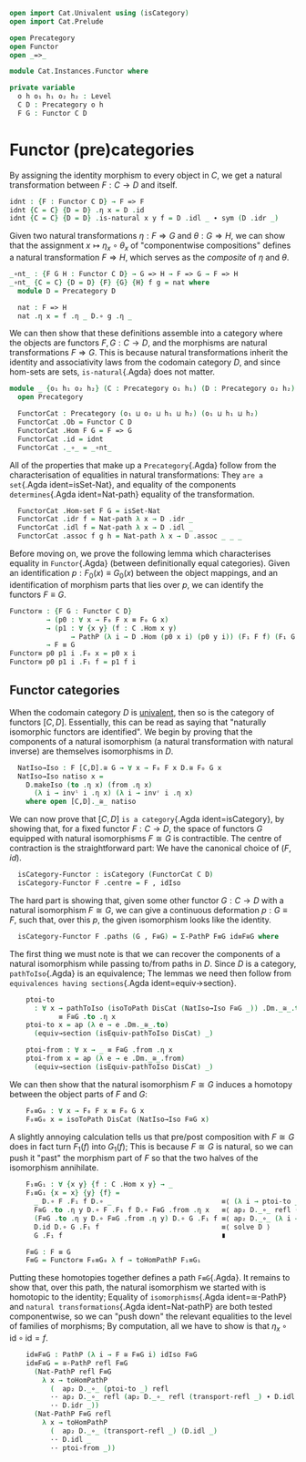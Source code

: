 ```agda
open import Cat.Univalent using (isCategory)
open import Cat.Prelude

open Precategory
open Functor
open _=>_

module Cat.Instances.Functor where

private variable
  o h o₁ h₁ o₂ h₂ : Level
  C D : Precategory o h
  F G : Functor C D
```

# Functor (pre)categories

By assigning the identity morphism to every object in $C$, we get a
natural transformation between $F : C \to D$ and itself.

```agda
idnt : {F : Functor C D} → F => F
idnt {C = C} {D = D} .η x = D .id
idnt {C = C} {D = D} .is-natural x y f = D .idl _ ∙ sym (D .idr _)
```

Given two natural transformations $\eta : F \Rightarrow G$ and $\theta :
G \Rightarrow H$, we can show that the assignment $x \mapsto \eta_x
\circ \theta_x$ of "componentwise compositions" defines a natural
transformation $F \Rightarrow H$, which serves as the _composite_ of
$\eta$ and $\theta$.

```agda
_∘nt_ : {F G H : Functor C D} → G => H → F => G → F => H
_∘nt_ {C = C} {D = D} {F} {G} {H} f g = nat where
  module D = Precategory D

  nat : F => H
  nat .η x = f .η _ D.∘ g .η _
```

<!--
```agda
  nat .is-natural x y h =
    (f .η y D.∘ g .η y) D.∘ F.₁ h    ≡⟨ sym (D.assoc _ _ _) ⟩
    f .η y D.∘ (g .η y D.∘ F.₁ h)    ≡⟨ ap (D._∘_ (f .η y)) (g .is-natural _ _ _) ⟩
    f .η y D.∘ (G.₁ h D.∘ g .η x)    ≡⟨ D.assoc _ _ _ ⟩
    (f .η y D.∘ G.₁ h) D.∘ (g .η x)  ≡⟨ ap (λ e → e D.∘ (g .η x)) (f .is-natural _ _ _) ⟩
    (H.₁ h D.∘ f .η x) D.∘ (g .η x)  ≡⟨ sym (D.assoc _ _ _) ⟩
    H.₁ h D.∘  f .η _ D.∘ g .η  _    ∎
    where 
      module C = Precategory C
      module F = Functor F
      module G = Functor G
      module H = Functor H
```
-->

We can then show that these definitions assemble into a category where
the objects are functors $F, G : C \to D$, and the morphisms are natural
transformations $F \Rightarrow G$. This is because natural
transformations inherit the identity and associativity laws from the
codomain category $D$, and since hom-sets are sets, `is-natural`{.Agda}
does not matter.

```agda
module _ {o₁ h₁ o₂ h₂} (C : Precategory o₁ h₁) (D : Precategory o₂ h₂) where
  open Precategory

  FunctorCat : Precategory (o₁ ⊔ o₂ ⊔ h₁ ⊔ h₂) (o₁ ⊔ h₁ ⊔ h₂)
  FunctorCat .Ob = Functor C D
  FunctorCat .Hom F G = F => G
  FunctorCat .id = idnt
  FunctorCat ._∘_ = _∘nt_
```

All of the properties that make up a `Precategory`{.Agda} follow from
the characterisation of equalities in natural transformations: They `are
a set`{.Agda ident=isSet-Nat}, and equality of the components
`determines`{.Agda ident=Nat-path} equality of the transformation.

```agda
  FunctorCat .Hom-set F G = isSet-Nat
  FunctorCat .idr f = Nat-path λ x → D .idr _
  FunctorCat .idl f = Nat-path λ x → D .idl _
  FunctorCat .assoc f g h = Nat-path λ x → D .assoc _ _ _
```

Before moving on, we prove the following lemma which characterises
equality in `Functor`{.Agda} (between definitionally equal categories).
Given an identification $p : F_0(x) \equiv G_0(x)$ between the object
mappings, and an identification of morphism parts that lies over $p$, we
can identify the functors $F \equiv G$.

```agda
Functor≡ : {F G : Functor C D}
         → (p0 : ∀ x → F₀ F x ≡ F₀ G x)
         → (p1 : ∀ {x y} (f : C .Hom x y) 
               → PathP (λ i → D .Hom (p0 x i) (p0 y i)) (F₁ F f) (F₁ G f))
         → F ≡ G
Functor≡ p0 p1 i .F₀ x = p0 x i
Functor≡ p0 p1 i .F₁ f = p1 f i
```

<!--
```agda
Functor≡ {C = C} {D = D} {F = F} {G = G} p0 p1 i .F-id = 
  isProp→PathP (λ j → D .Hom-set _ _ (p1 (C .id) j) (D .id)) 
    (F-id F) (F-id G) i
Functor≡ {C = C} {D = D} {F = F} {G = G} p0 p1 i .F-∘ f g = 
  isProp→PathP (λ i → D .Hom-set _ _ (p1 (C ._∘_ f g) i) (D ._∘_ (p1 f i) (p1 g i)))
    (F-∘ F f g) (F-∘ G f g) i
```
-->

## Functor categories

When the codomain category $D$ is [univalent], then so is the category
of functors $[C,D]$. Essentially, this can be read as saying that
"naturally isomorphic functors are identified". We begin by proving that
the components of a natural isomorphism (a natural transformation with
natural inverse) are themselves isomorphisms in $D$.

[univalent]: Cat.Univalent.html

<!--
```agda
module _ {C : Precategory o h} {D : Precategory o₁ h₁} where
  import Cat.Morphism D as D
  import Cat.Morphism (FunctorCat C D) as [C,D]
```
-->

```agda
  NatIso→Iso : F [C,D].≅ G → ∀ x → F₀ F x D.≅ F₀ G x
  NatIso→Iso natiso x = 
    D.makeIso (to .η x) (from .η x) 
      (λ i → invˡ i .η x) (λ i → invʳ i .η x)
    where open [C,D]._≅_ natiso
```

We can now prove that $[C,D]$ `is a category`{.Agda ident=isCategory},
by showing that, for a fixed functor $F : C \to D$, the space of
functors $G$ equipped with natural isomorphisms $F \cong G$ is
contractible. The centre of contraction is the straightforward part: We
have the canonical choice of $(F, id)$.

<!--
```agda
module _ {C : Precategory o₁ h₁} {D : Precategory o₂ h₂} (DisCat : isCategory D) where
  import Cat.Morphism (FunctorCat C D) as [C,D]
  import Cat.Morphism D as Dm using (_≅_)
  open [C,D]
  open Cat.Univalent D hiding (isCategory)
  private module D = Precategory D
```
-->

```agda
  isCategory-Functor : isCategory (FunctorCat C D)
  isCategory-Functor F .centre = F , idIso
```

The hard part is showing that, given some other functor $G : C \to D$
with a natural isomorphism $F \cong G$, we can give a continuous
deformation $p : G \equiv F$, such that, over this $p$, the given
isomorphism looks like the identity. 

```agda
  isCategory-Functor F .paths (G , F≅G) = Σ-PathP F≡G id≡F≅G where
```

The first thing we must note is that we can recover the components of a
natural isomorphism while passing to/from paths in $D$. Since $D$ is a
category, `pathToIso`{.Agda} is an equivalence; The lemmas we need then
follow from `equivalences having sections`{.Agda ident=equiv→section}.

```agda
    ptoi-to 
      : ∀ x → pathToIso (isoToPath DisCat (NatIso→Iso F≅G _)) .Dm._≅_.to 
            ≡ F≅G .to .η x
    ptoi-to x = ap (λ e → e .Dm._≅_.to) 
      (equiv→section (isEquiv-pathToIso DisCat) _)

    ptoi-from : ∀ x → _ ≡ F≅G .from .η x
    ptoi-from x = ap (λ e → e .Dm._≅_.from) 
      (equiv→section (isEquiv-pathToIso DisCat) _)
```

We can then show that the natural isomorphism $F \cong G$ induces a
homotopy between the object parts of $F$ and $G$:

```agda
    F₀≡G₀ : ∀ x → F₀ F x ≡ F₀ G x
    F₀≡G₀ x = isoToPath DisCat (NatIso→Iso F≅G x) 
```

A slightly annoying calculation tells us that pre/post composition with
$F \cong G$ does in fact turn $F_1(f)$ into $G_1(f)$; This is because $F
\cong G$ is natural, so we can push it "past" the morphism part of $F$
so that the two halves of the isomorphism annihilate.

```agda
    F₁≡G₁ : ∀ {x y} {f : C .Hom x y} → _
    F₁≡G₁ {x = x} {y} {f} = 
      _ D.∘ F .F₁ f D.∘ _                           ≡⟨ (λ i → ptoi-to _ i D.∘ F .F₁ f D.∘ ptoi-from _ i) ⟩
      F≅G .to .η y D.∘ F .F₁ f D.∘ F≅G .from .η x   ≡⟨ ap₂ D._∘_ refl (sym (F≅G .from .is-natural _ _ _)) ∙ D.assoc _ _ _ ⟩
      (F≅G .to .η y D.∘ F≅G .from .η y) D.∘ G .F₁ f ≡⟨ ap₂ D._∘_ (λ i → F≅G .invˡ i .η y) refl ⟩
      D.id D.∘ G .F₁ f                              ≡⟨ solve D ⟩
      G .F₁ f                                       ∎

    F≡G : F ≡ G
    F≡G = Functor≡ F₀≡G₀ λ f → toHomPathP F₁≡G₁
```

Putting these homotopies together defines a path `F≡G`{.Agda}. It
remains to show that, over this path, the natural isomorphism we started
with is homotopic to the identity; Equality of `isomorphisms`{.Agda
ident=≅-PathP} and `natural transformations`{.Agda ident=Nat-pathP} are
both tested componentwise, so we can "push down" the relevant equalities
to the level of families of morphisms; By computation, all we have to
show is that $\eta{}_x \circ \mathrm{id} \circ \mathrm{id} = f$.

```agda
    id≡F≅G : PathP (λ i → F ≅ F≡G i) idIso F≅G
    id≡F≅G = ≅-PathP refl F≡G 
      (Nat-PathP refl F≡G
        λ x → toHomPathP 
          (  ap₂ D._∘_ (ptoi-to _) refl 
          ·· ap₂ D._∘_ refl (ap₂ D._∘_ refl (transport-refl _) ∙ D.idl _) 
          ·· D.idr _)) 
      (Nat-PathP F≡G refl 
        λ x → toHomPathP 
          (  ap₂ D._∘_ (transport-refl _) (D.idl _) 
          ·· D.idl _ 
          ·· ptoi-from _))
```
